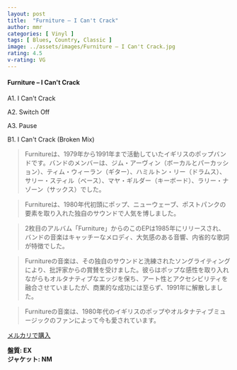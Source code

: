 ```yaml
---
layout: post
title:  "Furniture – I Can't Crack"
author: mmr
categories: [ Vinyl ]
tags: [ Blues, Country, Classic ]
image: ../assets/images/Furniture – I Can't Crack.jpg
rating: 4.5
v-rating: VG
---
```


#### Furniture – I Can't Crack


A1. I Can't Crack


A2. Switch Off


A3. Pause


B1. I Can't Crack (Broken Mix)


> Furnitureは、1979年から1991年まで活動していたイギリスのポップバンドです。バンドのメンバーは、ジム・アーヴィン（ボーカルとパーカッション）、ティム・ウィーラン（ギター）、ハミルトン・リー（ドラムス）、サリー・スティル（ベース）、マヤ・ギルダー（キーボード）、ラリー・ナゾーン（サックス）でした。

> Furnitureは、1980年代初頭にポップ、ニューウェーブ、ポストパンクの要素を取り入れた独自のサウンドで人気を博しました。

> 2枚目のアルバム「Furniture」からのこのEPは1985年にリリースされ、バンドの音楽はキャッチーなメロディ、大気感のある音響、内省的な歌詞が特徴でした。

> Furnitureの音楽は、その独自のサウンドと洗練されたソングライティングにより、批評家からの賞賛を受けました。彼らはポップな感性を取り入れながらもオルタナティブなエッジを保ち、アート性とアクセシビリティを融合させていましたが、商業的な成功には至らず、1991年に解散しました。

>Furnitureの音楽は、1980年代のイギリスのポップやオルタナティブミュージックのファンによって今も愛されています。


[メルカリで購入](https://jp.mercari.com/item/m82619779908)


<div class="mt-4 mb-4 d-flex align-items-center">
<strong class="mr-1">盤質: EX</strong>
</div>
<div class="mt-4 mb-4 d-flex align-items-center">
<strong class="mr-1">ジャケット: NM</strong>
</div>